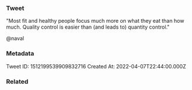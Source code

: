### Tweet
"Most fit and healthy people focus much more on what they eat than how much. Quality control is easier than (and leads to) quantity control."

@naval

### Metadata
Tweet ID: 1512199539909832716
Created At: 2022-04-07T22:44:00.000Z

### Related

